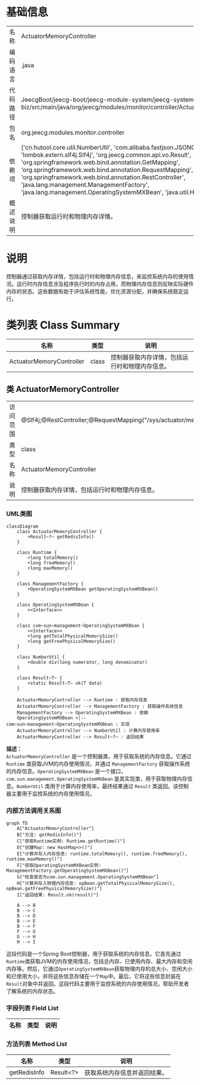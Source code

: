 # 基础信息

|      |      |
|------|------|
| 名称 | ActuatorMemoryController |
| 编码语言 | .java |
| 代码路径 | JeecgBoot/jeecg-boot/jeecg-module-system/jeecg-system-biz/src/main/java/org/jeecg/modules/monitor/controller/ActuatorMemoryController.java |
| 包名 | org.jeecg.modules.monitor.controller |
| 依赖项 | ['cn.hutool.core.util.NumberUtil', 'com.alibaba.fastjson.JSONObject', 'lombok.extern.slf4j.Slf4j', 'org.jeecg.common.api.vo.Result', 'org.springframework.web.bind.annotation.GetMapping', 'org.springframework.web.bind.annotation.RequestMapping', 'org.springframework.web.bind.annotation.RestController', 'java.lang.management.ManagementFactory', 'java.lang.management.OperatingSystemMXBean', 'java.util.HashMap', 'java.util.Map'] |
| 概述说明 | 控制器获取运行时和物理内存详情。 |

# 说明

控制器通过获取内存详情，包括运行时和物理内存信息，来监控系统内存的使用情况。运行时内存信息涉及程序执行时的内存占用，而物理内存信息则反映实际硬件内存的状态。这些数据有助于评估系统性能，优化资源分配，并确保系统稳定运行。

# 类列表 Class Summary

| 名称   | 类型  | 说明 |
|-------|------|-------------|
| ActuatorMemoryController | class | 控制器获取内存详情，包括运行时和物理内存信息。 |



## 类 ActuatorMemoryController

|      |      |
|------|------|
| 访问范围 | @Slf4j;@RestController;@RequestMapping("/sys/actuator/memory");public |
| 类型 | class |
| 名称 | ActuatorMemoryController |
| 说明 | 控制器获取内存详情，包括运行时和物理内存信息。 |


### UML类图

```mermaid
classDiagram
    class ActuatorMemoryController {
        +Result~?~ getRedisInfo()
    }

    class Runtime {
        +long totalMemory()
        +long freeMemory()
        +long maxMemory()
    }

    class ManagementFactory {
        +OperatingSystemMXBean getOperatingSystemMXBean()
    }

    class OperatingSystemMXBean {
        <<Interface>>
    }

    class com~sun~management~OperatingSystemMXBean {
        <<Interface>>
        +long getTotalPhysicalMemorySize()
        +long getFreePhysicalMemorySize()
    }

    class NumberUtil {
        +double div(long numerator, long denominator)
    }

    class Result~T~ {
        +static Result~T~ ok(T data)
    }

    ActuatorMemoryController --> Runtime : 获取内存信息
    ActuatorMemoryController --> ManagementFactory : 获取操作系统信息
    ManagementFactory --> OperatingSystemMXBean : 依赖
    OperatingSystemMXBean <|-- com~sun~management~OperatingSystemMXBean : 实现
    ActuatorMemoryController --> NumberUtil : 计算内存使用率
    ActuatorMemoryController --> Result~?~ : 返回结果
```

**描述：**  
`ActuatorMemoryController` 是一个控制器类，用于获取系统的内存信息。它通过 `Runtime` 类获取JVM的内存使用情况，并通过 `ManagementFactory` 获取操作系统的内存信息。`OperatingSystemMXBean` 是一个接口，`com.sun.management.OperatingSystemMXBean` 是其实现类，用于获取物理内存信息。`NumberUtil` 类用于计算内存使用率，最终结果通过 `Result` 类返回。该控制器主要用于监控系统的内存使用情况。


### 内部方法调用关系图

```mermaid
graph TD
    A["ActuatorMemoryController"]
    B["方法: getRedisInfo()"]
    C["获取Runtime实例: Runtime.getRuntime()"]
    D["创建Map: new HashMap<>()"]
    E["计算并存入内存信息: runtime.totalMemory(), runtime.freeMemory(), runtime.maxMemory()"]
    F["获取OperatingSystemMXBean实例: ManagementFactory.getOperatingSystemMXBean()"]
    G["检查是否为com.sun.management.OperatingSystemMXBean"]
    H["计算并存入物理内存信息: opBean.getTotalPhysicalMemorySize(), opBean.getFreePhysicalMemorySize()"]
    I["返回结果: Result.ok(result)"]

    A --> B
    B --> C
    B --> D
    B --> E
    B --> F
    F --> G
    G --> H
    H --> I
```

这段代码是一个Spring Boot控制器，用于获取系统的内存信息。它首先通过`Runtime`类获取JVM的内存使用情况，包括总内存、已使用内存、最大内存和空闲内存等。然后，它通过`OperatingSystemMXBean`获取物理内存的总大小、空闲大小和已使用大小，并将这些信息存储在一个`Map`中。最后，它将这些信息封装在`Result`对象中并返回。这段代码主要用于监控系统的内存使用情况，帮助开发者了解系统的内存状态。

### 字段列表 Field List

| 名称  | 类型  | 说明 |
|-------|-------|------|

### 方法列表 Method List

| 名称  | 类型  | 说明 |
|-------|-------|------|
| getRedisInfo | Result<?> | 获取系统内存信息并返回结果。 |





